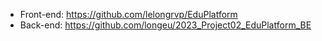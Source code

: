 - Front-end: https://github.com/lelongrvp/EduPlatform
- Back-end: https://github.com/longeu/2023_Project02_EduPlatform_BE
